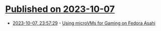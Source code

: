 # [Published on 2023-10-07](index.md)

* [2023-10-07, 23:57:29](https://lobste.rs/s/banchz/using_microvms_for_gaming_on_fedora_asahi) - [Using microVMs for Gaming on Fedora Asahi](https://sinrega.org/2023-10-06-using-microvms-for-gaming-on-fedora-asahi/)
